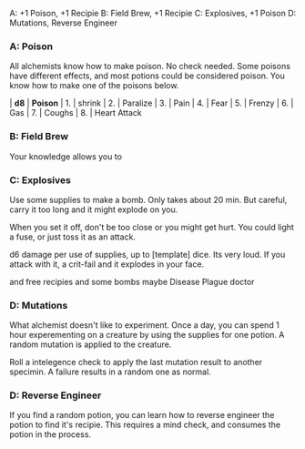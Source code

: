 
A: +1 Poison, +1 Recipie
B: Field Brew, +1 Recipie
C: Explosives, +1 Poison
D: Mutations, Reverse Engineer

### A: Poison

All alchemists know how to make poison. No check needed. 
Some poisons have different effects, and most potions could be considered
poison. You know how to make one of the poisons below. 

| **d8**  | **Poison**
|  1. | shrink
|  2. | Paralize
|  3. | Pain
|  4. | Fear
|  5. | Frenzy
|  6. | Gas
|  7. | Coughs
|  8. | Heart Attack


### B: Field Brew 

Your knowledge allows you to 

### C: Explosives

Use some supplies to make a bomb. Only takes about 20 min. 
But careful, carry it too long and it might explode on you. 

When you set it off, don't be too close or you might get hurt. 
You could light a fuse, or just toss it as an attack. 

d6 damage per use of supplies, up to [template] dice. Its very loud. 
If you attack with it, a crit-fail and it explodes in your face. 


and free recipies
and some bombs maybe
Disease
Plague doctor

### D: Mutations

What alchemist doesn't like to experiment. Once a day, you can spend 1 hour
experementing on a creature by using the supplies for one potion. A random
mutation is applied to the creature. 

Roll a intelegence check to apply the last mutation result to another specimin. 
A failure results in a random one as normal. 

### D: Reverse Engineer

If you find a random potion, you can learn how to reverse engineer the potion
to find it's recipie. This requires a mind check, and consumes the potion in
the process. 

